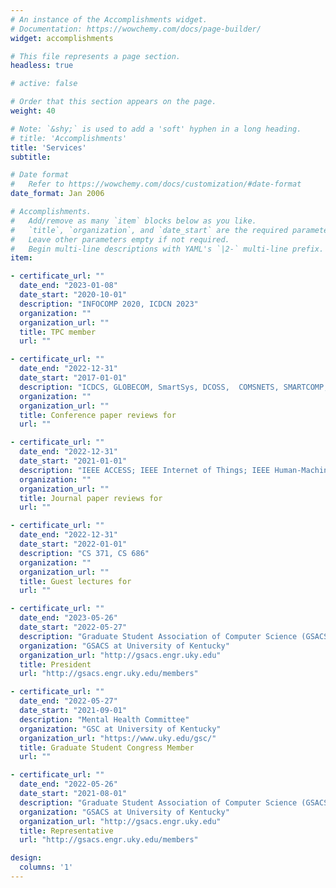 ```yaml
---
# An instance of the Accomplishments widget.
# Documentation: https://wowchemy.com/docs/page-builder/
widget: accomplishments

# This file represents a page section.
headless: true

# active: false

# Order that this section appears on the page.
weight: 40

# Note: `&shy;` is used to add a 'soft' hyphen in a long heading.
# title: 'Accomplishments'
title: 'Services'
subtitle:

# Date format
#   Refer to https://wowchemy.com/docs/customization/#date-format
date_format: Jan 2006

# Accomplishments.
#   Add/remove as many `item` blocks below as you like.
#   `title`, `organization`, and `date_start` are the required parameters.
#   Leave other parameters empty if not required.
#   Begin multi-line descriptions with YAML's `|2-` multi-line prefix.
item:

- certificate_url: ""
  date_end: "2023-01-08"
  date_start: "2020-10-01"
  description: "INFOCOMP 2020, ICDCN 2023"
  organization: ""
  organization_url: ""
  title: TPC member
  url: ""

- certificate_url: ""
  date_end: "2022-12-31"
  date_start: "2017-01-01"
  description: "ICDCS, GLOBECOM, SmartSys, DCOSS,  COMSNETS, SMARTCOMP, WoWMoM, WiMob, LCN, ICC, IWQoS"
  organization: ""
  organization_url: ""
  title: Conference paper reviews for
  url: ""

- certificate_url: ""
  date_end: "2022-12-31"
  date_start: "2021-01-01"
  description: "IEEE ACCESS; IEEE Internet of Things; IEEE Human-Machine Systems; Elsevier Pervasive and Mobile Computing; Elsevier Ad-hoc Networks; Elsevier Sustainable Energy, Grids, and Networks; Springer Reliable Intelligent Environments"
  organization: ""
  organization_url: ""
  title: Journal paper reviews for
  url: ""

- certificate_url: ""
  date_end: "2022-12-31"
  date_start: "2022-01-01"
  description: "CS 371, CS 686"
  organization: ""
  organization_url: ""
  title: Guest lectures for
  url: ""

- certificate_url: ""
  date_end: "2023-05-26"
  date_start: "2022-05-27"
  description: "Graduate Student Association of Computer Science (GSACS)"
  organization: "GSACS at University of Kentucky"
  organization_url: "http://gsacs.engr.uky.edu"
  title: President
  url: "http://gsacs.engr.uky.edu/members"

- certificate_url: ""
  date_end: "2022-05-27"
  date_start: "2021-09-01"
  description: "Mental Health Committee"
  organization: "GSC at University of Kentucky"
  organization_url: "https://www.uky.edu/gsc/"
  title: Graduate Student Congress Member
  url: ""

- certificate_url: ""
  date_end: "2022-05-26"
  date_start: "2021-08-01"
  description: "Graduate Student Association of Computer Science (GSACS)"
  organization: "GSACS at University of Kentucky"
  organization_url: "http://gsacs.engr.uky.edu"
  title: Representative
  url: "http://gsacs.engr.uky.edu/members"

design:
  columns: '1'
---
```

